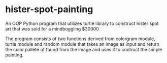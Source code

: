 # hister-spot-painting
An OOP Python program that utilizes turtle library to construct hister spot art that was sold for a mindboggling $30000

The program consists of two functions derived from colorgram module, turtle module and random module that takes an image as input and return the color pallete of found from the image and uses it to contruct the simple painting.
